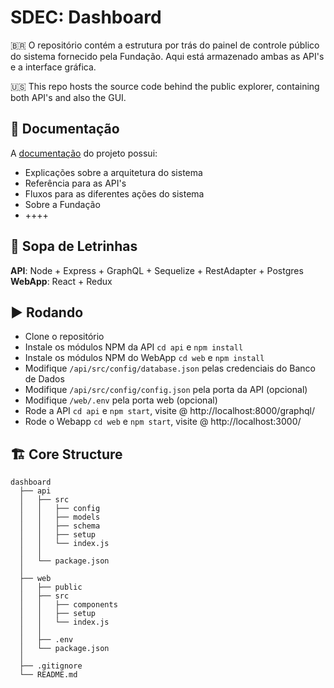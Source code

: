 # SDEC: Dashboard

🇧🇷 O repositório contém a estrutura por trás do painel de controle público do sistema fornecido pela Fundação. Aqui está armazenado ambas as API's e a interface gráfica.

🇺🇸 This repo hosts the source code behind the public explorer, containing both API's and also the GUI.

## 📝 Documentação

A [documentação](https://sdec.readme.io) do projeto possui:

- Explicações sobre a arquitetura do sistema
- Referência para as API's
- Fluxos para as diferentes ações do sistema
- Sobre a Fundação
- ++++

## 🥣 Sopa de Letrinhas

**API**: Node + Express + GraphQL + Sequelize + RestAdapter + Postgres
**WebApp**: React + Redux

## ▶️ Rodando
- Clone o repositório
- Instale os módulos NPM da API `cd api` e `npm install`
- Instale os módulos NPM do WebApp `cd web` e `npm install`
- Modifique `/api/src/config/database.json` pelas credenciais do Banco de Dados
- Modifique `/api/src/config/config.json` pela porta da API (opcional)
- Modifique `/web/.env` pela porta web (opcional)
- Rode a API `cd api` e `npm start`, visite @ http://localhost:8000/graphql/
- Rode o Webapp `cd web` e `npm start`, visite @ http://localhost:3000/

## 🏗 Core Structure
    dashboard
      ├── api 
      │   ├── src
      │   │   ├── config
      │   │   ├── models
      │   │   ├── schema
      │   │   ├── setup
      │   │   └── index.js
      │   │
      │   └── package.json
      │
      ├── web 
      │   ├── public
      │   ├── src
      │   │   ├── components
      │   │   ├── setup
      │   │   └── index.js
      │   │
      │   ├── .env
      │   └── package.json
      │
      ├── .gitignore
      └── README.md